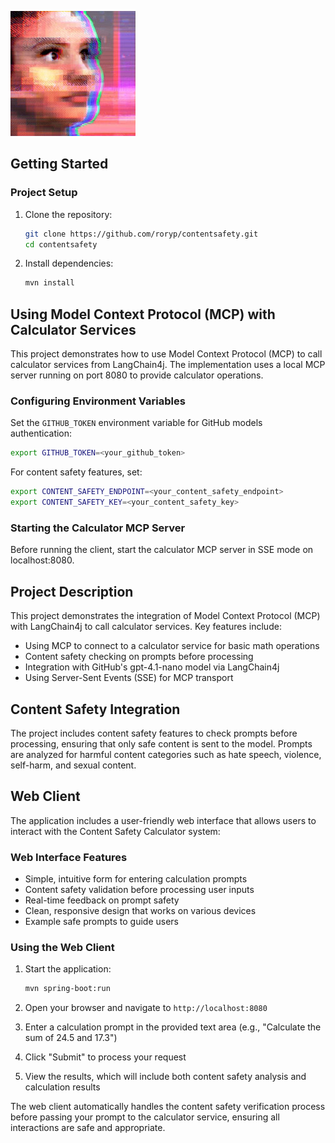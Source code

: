 [![Video Preview](tai.jpg)](tai.mp4)

## Getting Started

### Project Setup

1. Clone the repository:
   ```sh
   git clone https://github.com/roryp/contentsafety.git
   cd contentsafety
   ```

2. Install dependencies:
   ```sh
   mvn install
   ```

## Using Model Context Protocol (MCP) with Calculator Services

This project demonstrates how to use Model Context Protocol (MCP) to call calculator services from LangChain4j. The implementation uses a local MCP server running on port 8080 to provide calculator operations.

### Configuring Environment Variables

Set the `GITHUB_TOKEN` environment variable for GitHub models authentication:
```sh
export GITHUB_TOKEN=<your_github_token>
```

For content safety features, set:
```sh
export CONTENT_SAFETY_ENDPOINT=<your_content_safety_endpoint>
export CONTENT_SAFETY_KEY=<your_content_safety_key>
```

### Starting the Calculator MCP Server

Before running the client, start the calculator MCP server in SSE mode on localhost:8080.

## Project Description

This project demonstrates the integration of Model Context Protocol (MCP) with LangChain4j to call calculator services. Key features include:

- Using MCP to connect to a calculator service for basic math operations
- Content safety checking on prompts before processing
- Integration with GitHub's gpt-4.1-nano model via LangChain4j
- Using Server-Sent Events (SSE) for MCP transport

## Content Safety Integration

The project includes content safety features to check prompts before processing, ensuring that only safe content is sent to the model. Prompts are analyzed for harmful content categories such as hate speech, violence, self-harm, and sexual content.

## Web Client

The application includes a user-friendly web interface that allows users to interact with the Content Safety Calculator system:

### Web Interface Features

- Simple, intuitive form for entering calculation prompts
- Content safety validation before processing user inputs
- Real-time feedback on prompt safety
- Clean, responsive design that works on various devices
- Example safe prompts to guide users

### Using the Web Client

1. Start the application:
   ```sh
   mvn spring-boot:run
   ```

2. Open your browser and navigate to `http://localhost:8080`

3. Enter a calculation prompt in the provided text area (e.g., "Calculate the sum of 24.5 and 17.3")

4. Click "Submit" to process your request

5. View the results, which will include both content safety analysis and calculation results

The web client automatically handles the content safety verification process before passing your prompt to the calculator service, ensuring all interactions are safe and appropriate.
